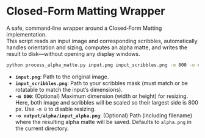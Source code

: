 # Closed-Form Matting Wrapper

A safe, command‐line wrapper around a Closed‐Form Matting implementation.  
This script reads an input image and corresponding scribbles, automatically handles orientation and sizing, computes an alpha matte, and writes the result to disk—without opening any display windows.

```bash
python process_alpha_matte.py input.png input_scribbles.png -m 800 -o output/alpha/input_alpha.png
````

* **`input.png`**: Path to the original image.
* **`input_scribbles.png`**: Path to your scribbles mask (must match or be rotatable to match the input’s dimensions).
* **`-m 800`**: (Optional) Maximum dimension (width or height) for resizing. Here, both image and scribbles will be scaled so their largest side is 800 px. Use `-m 0` to disable resizing.
* **`-o output/alpha/input_alpha.png`**: (Optional) Path (including filename) where the resulting alpha matte will be saved. Defaults to `alpha.png` in the current directory.

